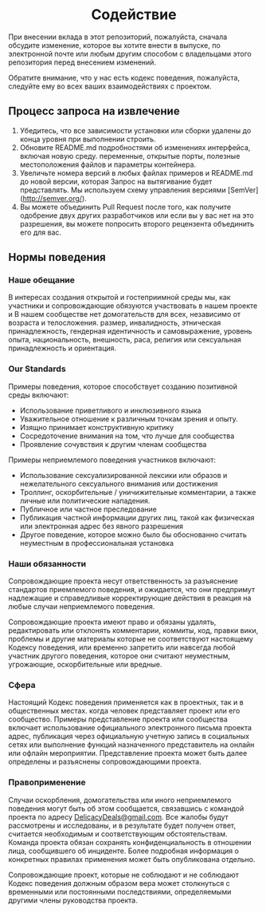 <h1 align="center">Содействие</h1>

При внесении вклада в этот репозиторий, пожалуйста, сначала обсудите изменение, которое вы хотите внести в выпуске,
по электронной почте или любым другим способом с владельцами этого репозитория перед внесением изменений.

Обратите внимание, что у нас есть кодекс поведения, пожалуйста, следуйте ему во всех ваших взаимодействиях с проектом.

## Процесс запроса на извлечение

1. Убедитесь, что все зависимости установки или сборки удалены до конца уровня при выполнении
    строить.
2. Обновите README.md подробностями об изменениях интерфейса, включая новую среду.
    переменные, открытые порты, полезные местоположения файлов и параметры контейнера.
3. Увеличьте номера версий в любых файлах примеров и README.md до новой версии, которая
    Запрос на вытягивание будет представлять. Мы используем схему управления версиями [SemVer] (http://semver.org/).
4. Вы можете объединить Pull Request после того, как получите одобрение двух других разработчиков или если вы
    у вас нет на это разрешения, вы можете попросить второго рецензента объединить его для вас.

## Нормы поведения

### Наше обещание

В интересах создания открытой и гостеприимной среды мы, как
участники и сопровождающие обязуются участвовать в нашем проекте и
В нашем сообществе нет домогательств для всех, независимо от возраста и телосложения.
размер, инвалидность, этническая принадлежность, гендерная идентичность и самовыражение, уровень опыта,
национальность, внешность, раса, религия или сексуальная принадлежность и
ориентация.

### Our Standards

Примеры поведения, которое способствует созданию позитивной среды
включают:

- Использование приветливого и инклюзивного языка
- Уважительное отношение к различным точкам зрения и опыту.
- Изящно принимает конструктивную критику
- Сосредоточение внимания на том, что лучше для сообщества
- Проявление сочувствия к другим членам сообщества

Примеры неприемлемого поведения участников включают:

- Использование сексуализированной лексики или образов и нежелательного сексуального внимания или
   достижения
- Троллинг, оскорбительные / уничижительные комментарии, а также личные или политические нападения.
- Публичное или частное преследование
- Публикация частной информации других лиц, такой как физическая или электронная
   адрес без явного разрешения
- Другое поведение, которое можно было бы обоснованно считать неуместным в
   профессиональная установка

### Наши обязанности

Сопровождающие проекта несут ответственность за разъяснение стандартов приемлемого
поведения, и ожидается, что они предпримут надлежащие и справедливые корректирующие действия в
реакция на любые случаи неприемлемого поведения.

Сопровождающие проекта имеют право и обязаны удалять, редактировать или
отклонять комментарии, коммиты, код, правки вики, проблемы и другие материалы
которые не соответствуют настоящему Кодексу поведения, или временно запретить или
навсегда любой участник другого поведения, которое они считают неуместным,
угрожающие, оскорбительные или вредные.

### Сфера

Настоящий Кодекс поведения применяется как в проектных, так и в общественных местах.
когда человек представляет проект или его сообщество. Примеры
представление проекта или сообщества включает использование официального электронного письма проекта
адрес, публикация через официальную учетную запись в социальных сетях или выполнение функций назначенного
представитель на онлайн или офлайн мероприятии. Представление проекта может быть
далее определены и разъяснены сопровождающими проекта.

### Правоприменение

Случаи оскорбления, домогательства или иного неприемлемого поведения могут быть
об этом сообщается, связавшись с командой проекта по адресу DelicacyDeals@gmail.com. Все
жалобы будут рассмотрены и исследованы, и в результате будет получен ответ,
считается необходимым и соответствующим обстоятельствам. Команда проекта
обязан сохранять конфиденциальность в отношении лица, сообщившего об инциденте.
Более подробная информация о конкретных правилах применения может быть опубликована отдельно.

Сопровождающие проект, которые не соблюдают и не соблюдают Кодекс поведения должным образом
вера может столкнуться с временными или постоянными последствиями, определяемыми другими
члены руководства проекта.
